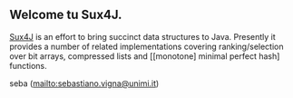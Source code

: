 Welcome tu Sux4J.
----------------

[Sux4J](http://sux4j.di.unimi.it/) is an effort to bring succinct data
structures to Java. Presently it provides a number of related
implementations covering ranking/selection over bit arrays, compressed
lists and [[monotone] minimal perfect hash] functions.

seba (<mailto:sebastiano.vigna@unimi.it>)
